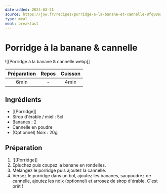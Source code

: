 ```yaml
---
date-added: 2024-02-21
source: https://jow.fr/recipes/porridge-a-la-banane-et-cannelle-8fq08osv31foielz0qk8
type: meal
meal: breakfast
---
```


# Porridge à la banane & cannelle

![[Porridge à la banane & cannelle.webp]]

| Préparation | Repos | Cuisson |
|:-----------:|:-----:|:-------:|
|    6min     |   -   |  4min   |

## Ingrédients

- [[Porridge]]
- Sirop d'érable / miel : 5cl
- Bananes : 2
- Cannelle en poudre
- (Optionnel) Noix : 20g

## Préparation

1. ![[Porridge]]
2. Épluchez puis coupez la banane en rondelles.
3. Mélangez le porridge puis ajoutez la cannelle.
4. Versez le porridge dans un bol, ajoutez les bananes, saupoudrez de cannelle, ajoutez les noix (optionnel) et arrosez de sirop d'érable. C'est prêt !

